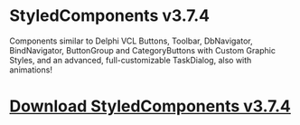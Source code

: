 # StyledComponents v3.7.4

Components similar to Delphi VCL Buttons, Toolbar, DbNavigator, BindNavigator, ButtonGroup and CategoryButtons with Custom Graphic Styles, and an advanced, full-customizable TaskDialog, also with animations!

# [Download StyledComponents v3.7.4](https://developer.team/delphi/35071-styledcomponents-v374.html)
